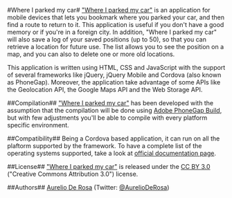 #Where I parked my car#
["Where I parked my car"](https://bitbucket.org/AurelioDeRosa/where-i-parked-my-car) is an application for mobile devices that lets you bookmark where you parked your car, and then find a route to return to it. This application is useful if you don't have a good memory or if you're in a foreign city. In addition, "Where I parked my car" will also save a log of your saved positions (up to 50), so that you can retrieve a location for future use. The list allows you to see the position on a map, and you can also to delete one or more old locations.

This application is written using HTML, CSS and JavaScript with the support of several frameworks like jQuery, jQuery Mobile and Cordova (also known as PhoneGap). Moreover, the application take advantage of some APIs like the Geolocation API, the Google Maps API and the Web Storage API.

##Compilation##
["Where I parked my car"](https://bitbucket.org/AurelioDeRosa/where-i-parked-my-car) has been developed with the assumption that the compilation will be done using [Adobe PhoneGap Build](http://build.phonegap.com/), but with few adjustments you'll be able to compile with every platform specific environment.

##Compatibility##
Being a Cordova based application, it can run on all the plaftorm supported by the framework. To have a complete list of the operating systems supported, take a look at [official documentation page](http://phonegap.com/about/feature).

##License##
["Where I parked my car"](https://bitbucket.org/AurelioDeRosa/where-i-parked-my-car) is released under the [CC BY 3.0](http://creativecommons.org/licenses/by/3.0/) ("Creative Commons Attribution 3.0") license.

##Authors##
[Aurelio De Rosa](http://www.audero.it) (Twitter: [@AurelioDeRosa](https://twitter.com/AurelioDeRosa))